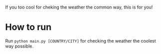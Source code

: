If you too cool for cheking the weather the common way, this is for you!

# How to run
Run `python main.py [COUNTRY/CITY]` for checking the weather the coolest way possible.

